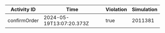 | Activity ID | Time | Violation | Simulation |
| --- | --- | --- | --- |
| confirmOrder | 2024-05-19T13:07:20.373Z | true | 2011381 |